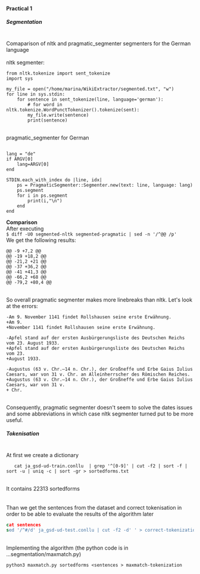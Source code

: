 #### Practical 1
##### Segmentation
<br /> Comaparison of nltk and pragmatic_segmenter segmenters for the German language <br />
<br /> nltk segmenter: <br />

```import nltk
from nltk.tokenize import sent_tokenize
import sys

my_file = open("/home/marina/WikiExtractor/segmented.txt", "w")
for line in sys.stdin:
    for sentence in sent_tokenize(line, language='german'):
        # for word in nltk.tokenize.WordPunctTokenizer().tokenize(sent):
        my_file.write(sentence)
        print(sentence)
```        
<br /> pragmatic_segmenter for German <br />
``` require 'pragmatic_segmenter'

lang = "de"
if ARGV[0]
    lang=ARGV[0]
end

STDIN.each_with_index do |line, idx|
    ps = PragmaticSegmenter::Segmenter.new(text: line, language: lang)
    ps.segment
    for i in ps.segment
        print(i,"\n")
    end
end
```

**Comparison**
<br />After executing<br />
```$ diff -U0 segmented-nltk segmented-pragmatic | sed -n '/^@@ /p'```
<br />We get the following results:<br />
```
@@ -9 +7,2 @@
@@ -19 +18,2 @@
@@ -21,2 +21 @@
@@ -37 +36,2 @@
@@ -41 +41,3 @@
@@ -66,2 +68 @@
@@ -79,2 +80,4 @@
```
<br />So overall pragmatic segmenter makes more linebreaks than nltk. Let's look at the errors:<br />
```
-Am 9. November 1141 findet Rollshausen seine erste Erwähnung.
+Am 9.
+November 1141 findet Rollshausen seine erste Erwähnung.

-Apfel stand auf der ersten Ausbürgerungsliste des Deutschen Reichs vom 23. August 1933.
+Apfel stand auf der ersten Ausbürgerungsliste des Deutschen Reichs vom 23.
+August 1933.

-Augustus (63 v. Chr.–14 n. Chr.), der Großneffe und Erbe Gaius Iulius Caesars, war von 31 v. Chr. an Alleinherrscher des Römischen Reiches.
+Augustus (63 v. Chr.–14 n. Chr.), der Großneffe und Erbe Gaius Iulius Caesars, war von 31 v.
+ Chr.
```
<br />Consequently, pragmatic segmenter doesn't seem to solve the dates issues and some abbreviations in which case nltk segmenter turned put to be more useful.<br />

##### Tokenisation
<br />At first we create a dictionary<br />
```cd UD_Japanese-GSD
   cat ja_gsd-ud-train.conllu  | grep '^[0-9]' | cut -f2 | sort -f | sort -u | uniq -c | sort -gr > sortedforms.txt
```
<br />It contains 22313 sortedforms<br />   
<br />Than we get the sentences from the dataset and correct tokenisation in order to be able to evaluate the results of the algorithm later<br /> 
```sed -n '/^# text =/p' ja_gsd-ud-test.conllu | sed 's/^# text =//'g > sentences
cat sentences
sed '/^#/d' ja_gsd-ud-test.conllu | cut -f2 -d' ' > correct-tokenization
```
<br />Implementing the algorithm (the python code is in ...segmentation/maxmatch.py)<br />

```
python3 maxmatch.py sortedforms <sentences > maxmatch-tokenization
```
